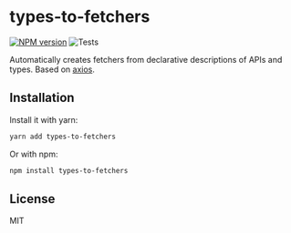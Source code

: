 # types-to-fetchers

[![NPM version](https://img.shields.io/npm/v/types-to-fetchers.svg?style=flat)](https://www.npmjs.com/package/types-to-fetchers)
![Tests](https://github.com/neruchev/types-to-fetchers/workflows/Tests/badge.svg)

Automatically creates fetchers from declarative descriptions of APIs and types. Based on [axios](https://www.npmjs.com/package/axios).

## Installation

Install it with yarn:

```sh
yarn add types-to-fetchers
```

Or with npm:

```sh
npm install types-to-fetchers
```

## License

MIT
